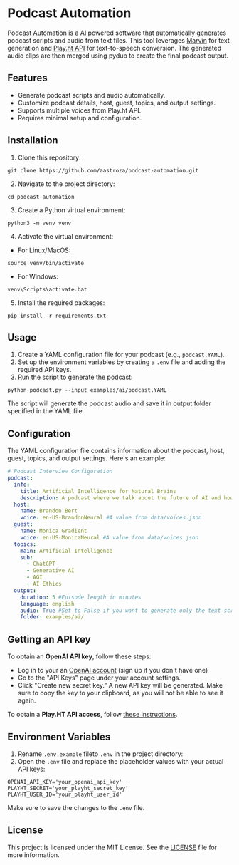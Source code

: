 # Podcast Automation

Podcast Automation is a AI powered software that automatically generates podcast scripts and audio from text files. This tool leverages [Marvin](https://github.com/PrefectHQ/marvin) for text generation and [Play.ht API](https://docs.play.ht/reference/api-getting-started) for text-to-speech conversion. The generated audio clips are then merged using pydub to create the final podcast output.

## Features

- Generate podcast scripts and audio automatically.
- Customize podcast details, host, guest, topics, and output settings.
- Supports multiple voices from Play.ht API.
- Requires minimal setup and configuration.

## Installation

1. Clone this repository:

```
git clone https://github.com/aastroza/podcast-automation.git
```

2. Navigate to the project directory:

```
cd podcast-automation
```

3. Create a Python virtual environment:

```
python3 -m venv venv
```

4. Activate the virtual environment:

- For Linux/MacOS:

```
source venv/bin/activate
```

- For Windows:

```
venv\Scripts\activate.bat
```

5. Install the required packages:

```
pip install -r requirements.txt
```

## Usage

1. Create a YAML configuration file for your podcast (e.g., `podcast.YAML`).
2. Set up the environment variables by creating a `.env` file and adding the required API keys.
3. Run the script to generate the podcast:

```
python podcast.py --input examples/ai/podcast.YAML
```

The script will generate the podcast audio and save it in output folder specified in the YAML file.

## Configuration

The YAML configuration file contains information about the podcast, host, guest, topics, and output settings. Here's an example:

```yaml
# Podcast Interview Configuration
podcast:
  info:
    title: Artificial Intelligence for Natural Brains
    description: A podcast where we talk about the future of AI and how it will affect our lives
  host:
    name: Brandon Bert
    voice: en-US-BrandonNeural #A value from data/voices.json
  guest:
    name: Monica Gradient
    voice: en-US-MonicaNeural #A value from data/voices.json
  topics:
    main: Artificial Intelligence
    sub:
      - ChatGPT
      - Generative AI
      - AGI
      - AI Ethics
  output:
    duration: 5 #Episode length in minutes
    language: english
    audio: True #Set to False if you want to generate only the text script
    folder: examples/ai/
```

## Getting an API key
To obtain an **OpenAI API key**, follow these steps:

- Log in to your an [OpenAI account](https://platform.openai.com/) (sign up if you don't have one)
- Go to the "API Keys" page under your account settings.
- Click "Create new secret key." A new API key will be generated. Make sure to copy the key to your clipboard, as you will not be able to see it again.

To obtain a **Play.HT API access**, follow [these instructions](https://docs.play.ht/reference/api-authentication).

## Environment Variables

1. Rename `.env.example` fileto `.env` in the project directory:
2. Open the `.env` file and replace the placeholder values with your actual API keys:

```
OPENAI_API_KEY='your_openai_api_key'
PLAYHT_SECRET='your_playht_secret_key'
PLAYHT_USER_ID='your_playht_user_id'
```

Make sure to save the changes to the `.env` file.

## License

This project is licensed under the MIT License. See the [LICENSE](LICENSE) file for more information.